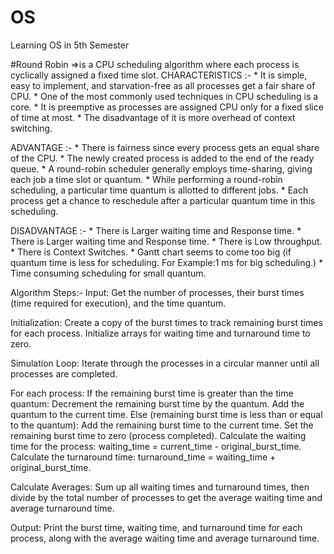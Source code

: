 # OS
Learning  OS in 5th Semester

#Round Robin =>is a CPU scheduling algorithm where each process is cyclically assigned a fixed time slot. 
CHARACTERISTICS :-  * It is simple, easy to implement, and starvation-free as all processes get a fair share of CPU.
                    * One of the most commonly used techniques in CPU scheduling is a core.
                    * It is preemptive as processes are assigned CPU only for a fixed slice of time at most.
                    * The disadvantage of it is more overhead of context switching.

ADVANTAGE :-  * There is fairness since every process gets an equal share of the CPU.
              * The newly created process is added to the end of the ready queue.
              * A round-robin scheduler generally employs time-sharing, giving each job a time slot or quantum. 
              * While performing a round-robin scheduling, a particular time quantum is allotted to different jobs. 
              * Each process get a chance to reschedule after a particular quantum time in this scheduling. 

DISADVANTAGE :-   * There is Larger waiting time and Response time.
                  * There is Larger waiting time and Response time.
                  * There is Low throughput.
                  * There is Context Switches.
                  * Gantt chart seems to come too big (if quantum time is less for scheduling. For Example:1 ms for big scheduling.)
                  * Time consuming scheduling for small quantum.

Algorithm Steps:-
Input:
Get the number of processes, their burst times (time required for execution), and the time quantum.

Initialization:
Create a copy of the burst times to track remaining burst times for each process. Initialize arrays for waiting time and turnaround time to zero.

Simulation Loop:
Iterate through the processes in a circular manner until all processes are completed.

For each process:
If the remaining burst time is greater than the time quantum:
Decrement the remaining burst time by the quantum.
Add the quantum to the current time.
Else (remaining burst time is less than or equal to the quantum):
Add the remaining burst time to the current time.
Set the remaining burst time to zero (process completed).
Calculate the waiting time for the process: waiting_time = current_time - original_burst_time.
Calculate the turnaround time: turnaround_time = waiting_time + original_burst_time.

Calculate Averages:
Sum up all waiting times and turnaround times, then divide by the total number of processes to get the average waiting time and average turnaround time.

Output:
Print the burst time, waiting time, and turnaround time for each process, along with the average waiting time and average turnaround time.
